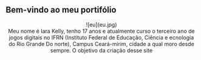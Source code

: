 ## Bem-vindo ao meu portifólio

<center>
![eu](eu.jpg)
</center>

<center>
Meu nome é Iara Kelly, tenho 17 anos e atualmente curso o terceiro ano de jogos digitais no IFRN (Instituto Federal de Educação, Ciência e ecnologia do Rio Grande Do norte), Campus Ceará-mirim, cidade a qual moro desde sempre. O objetivo da criação desse site 
</center>
